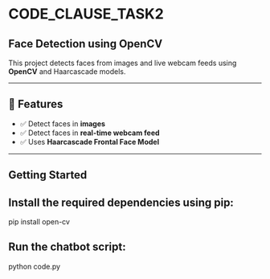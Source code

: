 # CODE_CLAUSE_TASK2

## Face Detection using OpenCV  

This project detects faces from images and live webcam feeds using **OpenCV** and Haarcascade models.  

---

## 🚀 Features  
- ✅ Detect faces in **images**  
- ✅ Detect faces in **real-time webcam feed**  
- ✅ Uses **Haarcascade Frontal Face Model**  

---

## Getting Started
  ## Install the required dependencies using pip:
   pip install open-cv

   ## Run the chatbot script:
   python code.py
